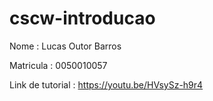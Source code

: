 # cscw-introducao

Nome : Lucas Outor Barros

Matricula : 0050010057 

Link de tutorial : https://youtu.be/HVsySz-h9r4
